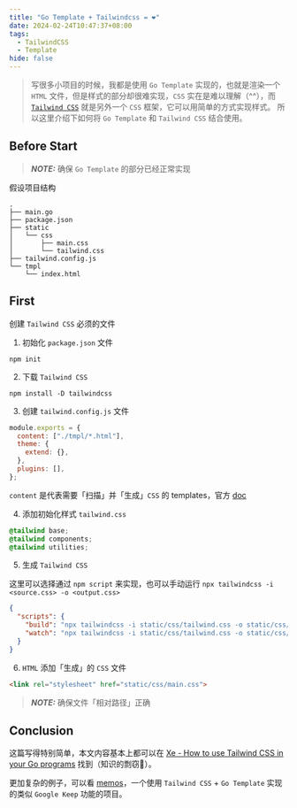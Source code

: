 ```yaml
---
title: "Go Template + Tailwindcss = ❤️"
date: 2024-02-24T10:47:37+08:00
tags:
  - TailwindCSS
  - Template
hide: false
---
```


> 写很多小项目的时候，我都是使用 `Go Template` 实现的，也就是渲染一个 `HTML` 文件，但是样式的部分却很难实现，`CSS` 实在是难以理解（^^），而 [`Tailwind CSS`](https://tailwindcss.com/) 就是另外一个 `CSS` 框架，它可以用简单的方式实现样式。
> 所以这里介绍下如何将 `Go Template` 和 `Tailwind CSS` 结合使用。

<!-- more -->
## Before Start

> **_NOTE:_** 确保 `Go Template` 的部分已经正常实现

假设项目结构
```
.
├── main.go
├── package.json
├── static
│   └── css
│       ├── main.css
│       └── tailwind.css
├── tailwind.config.js
└── tmpl
    └── index.html
```

## First
创建 `Tailwind CSS` 必须的文件

1. 初始化 `package.json` 文件
```shell
npm init
```

2. 下载 `Tailwind CSS`
```shell
npm install -D tailwindcss
```

3. 创建 `tailwind.config.js` 文件

```js
module.exports = {
  content: ["./tmpl/*.html"],
  theme: {
    extend: {},
  },
  plugins: [],
};
```

`content` 是代表需要「扫描」并「生成」`CSS` 的 templates，官方 [doc](https://www.tailwindcss.cn/docs/content-configuration)

4. 添加初始化样式 `tailwind.css`
```css
@tailwind base;
@tailwind components;
@tailwind utilities;
```

5. 生成 `Tailwind CSS`

这里可以选择通过 `npm script` 来实现，也可以手动运行 `npx tailwindcss -i <source.css> -o <output.css>`
```json
{
  "scripts": {
    "build": "npx tailwindcss -i static/css/tailwind.css -o static/css/main.css",
    "watch": "npx tailwindcss -i static/css/tailwind.css -o static/css/main.css --watch"
  }
}
```

6. `HTML` 添加「生成」的 `CSS` 文件

```html
<link rel="stylesheet" href="static/css/main.css">
```

> **_NOTE:_** 确保文件「相对路径」正确

## Conclusion

这篇写得特别简单，本文内容基本上都可以在 [Xe - How to use Tailwind CSS in your Go programs](https://xeiaso.net/blog/using-tailwind-go/) 找到（知识的剽窃🐛）。

更加复杂的例子，可以看 [memos](https://github.com/abcdlsj/memos)，一个使用 `Tailwind CSS` + `Go Template` 实现的类似 `Google Keep` 功能的项目。